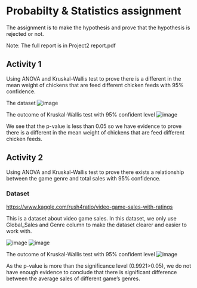 # Probabilty & Statistics assignment
The assignment is to make the hypothesis and prove that the hypothesis is rejected or not.

Note: The full report is in Project2 report.pdf
## Activity 1
Using ANOVA and Kruskal-Wallis test to prove there is a different in the mean weight of chickens that are feed different chicken feeds with 95% confidence.

The dataset
![image](https://user-images.githubusercontent.com/93825495/228265897-12a9e385-eb7c-45ca-87c5-565337ef6ecf.png)

The outcome of Kruskal-Wallis test with 95% confident level
![image](https://user-images.githubusercontent.com/93825495/228267038-75015054-3de1-40f8-8e6f-03b2718ec33d.png)

We see that the p-value is less than 0.05 so we have evidence to prove there is a different in the mean weight of chickens that are feed different chicken feeds.

## Activity 2
Using ANOVA and Kruskal-Wallis test to prove there exists a relationship between the game genre and total sales with 95% confidence.

### Dataset
https://www.kaggle.com/rush4ratio/video-game-sales-with-ratings

This is a dataset about video game sales. In this dataset, we only use Global_Sales and Genre column to make the dataset clearer and easier to work with.

![image](https://user-images.githubusercontent.com/93825495/228268684-db4747d4-f8c1-4aa7-8377-6308e4b17cbe.png)
![image](https://user-images.githubusercontent.com/93825495/228268716-a1028742-7cb1-4448-9425-cd536570e244.png)


The outcome of Kruskal-Wallis test with 95% confident level
![image](https://user-images.githubusercontent.com/93825495/228268144-6cf5ea5e-b3e1-4f80-9646-e43639878aaa.png)

As the p-value is more than the significance level (0.9921>0.05), we do not have enough evidence to conclude that there is significant difference between the average sales of different game’s genres.
